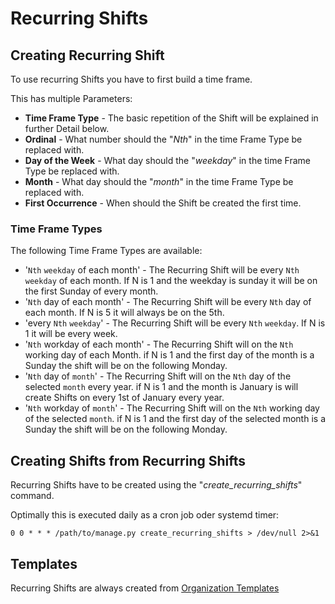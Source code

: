 # Recurring Shifts

## Creating Recurring Shift
To use recurring Shifts you have to first build a time frame.

This has multiple Parameters:

* **Time Frame Type** - The basic repetition of the Shift will be explained in further Detail below.
* **Ordinal** - What number should the "*Nth*" in the time Frame Type be replaced with.
* **Day of the Week** - What day should the "*weekday*" in the time Frame Type be replaced with.
* **Month** - What day should the "*month*" in the time Frame Type be replaced with.
* **First Occurrence** - When should the Shift be created the first time.

### Time Frame Types
The following Time Frame Types are available:

* '`Nth` `weekday` of each month' - The Recurring Shift will be every `Nth` `weekday` of each month. 
 If N is 1 and the weekday is sunday it will be on the first Sunday of every month.
* '`Nth` day of each month' - The Recurring Shift will be every `Nth` day of each month. 
If N is 5 it will always be on the 5th.
* 'every `Nth` `weekday`' - The Recurring Shift will be every `Nth` `weekday`. 
If N is 1 it will be every week.
* '`Nth` workday of each month' - The Recurring Shift will on the `Nth` working day of each Month.
if N is 1 and the first day of the month is a Sunday the shift will be on the following Monday.
* '`Nth` day of `month`' - The Recurring Shift will on the `Nth` day of the selected `month` every year.
if N is 1 and the month is January is will create Shifts on every 1st of January every year.
* '`Nth` workday of `month`' - The Recurring Shift will on the `Nth` working day of the selected `month`.
if N is 1 and the first day of the selected month is a Sunday the shift will be on the following Monday.

## Creating Shifts from Recurring Shifts
Recurring Shifts have to be created using the "*create_recurring_shifts*" command.

Optimally this is executed daily as a cron job oder systemd timer:
```
0 0 * * * /path/to/manage.py create_recurring_shifts > /dev/null 2>&1
```

## Templates
Recurring Shifts are always created from [Organization Templates](shift_templates.md) 
